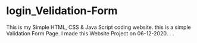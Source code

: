 # login_Velidation-Form
This is my Simple HTML, CSS &amp; Java Script coding website. this is a simple Validation Form Page. I made this Website Project on 06-12-2020.
.
.
